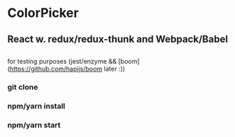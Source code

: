 # ColorPicker
## React w. redux/redux-thunk and Webpack/Babel
##
for testing purposes (jest/enzyme &amp;&amp; [boom](https://github.com/hapijs/boom later :))

### git clone
### npm/yarn install
### npm/yarn start